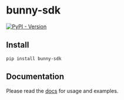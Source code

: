 # bunny-sdk

[![PyPI - Version](https://img.shields.io/pypi/v/bunny-sdk?color=blue)](https://pypi.org/project/bunny-sdk/)

<!-- poetry folder name uses underscores https://github.com/python-poetry/poetry/issues/8942#issuecomment-1925761531 -->
<!-- poetry pypi authentication https://www.digitalocean.com/community/tutorials/how-to-publish-python-packages-to-pypi-using-poetry-on-ubuntu-22-04 -->

## Install

```shell
pip install bunny-sdk
```

## Documentation

Please read the [docs](https://bunny-launcher.com/bunny-sdk/languages/python) for usage and examples.
